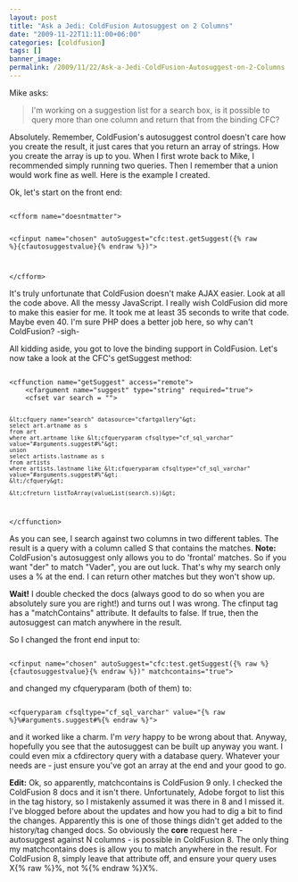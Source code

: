 ```yaml
---
layout: post
title: "Ask a Jedi: ColdFusion Autosuggest on 2 Columns"
date: "2009-11-22T11:11:00+06:00"
categories: [coldfusion]
tags: []
banner_image: 
permalink: /2009/11/22/Ask-a-Jedi-ColdFusion-Autosuggest-on-2-Columns
---
```


Mike asks:

<blockquote>
I'm working on a suggestion list for a search box, is it possible to query more than one column and return that from the binding CFC?
</blockquote>

Absolutely. Remember, ColdFusion's autosuggest control doesn't care how you create the result, it just cares that you return an array of strings. How you create the array is up to you. When I first wrote back to Mike, I recommended simply running two queries. Then I remember that a union would work fine as well. Here is the example I created.
<!--more-->
Ok, let's start on the front end:

<code>
&lt;cfform name="doesntmatter"&gt;

&lt;cfinput name="chosen" autoSuggest="cfc:test.getSuggest({% raw %}{cfautosuggestvalue}{% endraw %})"&gt;

&lt;/cfform&gt;
</code>

It's truly unfortunate that ColdFusion doesn't make AJAX easier. Look at all the code above. All the messy JavaScript. I really wish ColdFusion did more to make this easier for me. It took me at least 35 seconds to write that code. Maybe even 40. I'm sure PHP does a better job here, so why can't ColdFusion? -sigh- 

All kidding aside, you got to love the binding support in ColdFusion. Let's now take a look at the CFC's getSuggest method:

<code>
&lt;cffunction name="getSuggest" access="remote"&gt;
	&lt;cfargument name="suggest" type="string" required="true"&gt;
	&lt;cfset var search = ""&gt;
	
	&lt;cfquery name="search" datasource="cfartgallery"&gt;
	select art.artname as s
	from art
	where art.artname like &lt;cfqueryparam cfsqltype="cf_sql_varchar" value="#arguments.suggest#%"&gt;
	union
	select artists.lastname as s
	from artists
	where artists.lastname like &lt;cfqueryparam cfsqltype="cf_sql_varchar" value="#arguments.suggest#%"&gt;
	&lt;/cfquery&gt;
	
	&lt;cfreturn listToArray(valueList(search.s))&gt;	
&lt;/cffunction&gt;
</code>

As you can see, I search against two columns in two different tables. The result is a query with a column called S that contains the matches. <b>Note:</b> ColdFusion's autosuggest only allows you to do 'frontal' matches. So if you want "der" to match "Vader", you are out luck. That's why my search only uses a % at the end. I can return other matches but they won't show up. 

<b>Wait!</b> I double checked the docs (always good to do so when you are absolutely sure you are right!) and turns out I was wrong. The cfinput tag has a "matchContains" attribute. It defaults to false. If true, then the autosuggest can match anywhere in the result.

So I changed the front end input to:

<code>
&lt;cfinput name="chosen" autoSuggest="cfc:test.getSuggest({% raw %}{cfautosuggestvalue}{% endraw %})" matchcontains="true"&gt;
</code>

and changed my cfqueryparam (both of them) to:

<code>
&lt;cfqueryparam cfsqltype="cf_sql_varchar" value="{% raw %}%#arguments.suggest#%{% endraw %}"&gt;
</code>

and it worked like a charm. I'm <i>very</i> happy to be wrong about that. Anyway, hopefully you see that the autosuggest can be built up anyway you want. I could even mix a cfdirectory query with a database query. Whatever your needs are - just ensure you've got an array at the end and your good to go.

<b>Edit:</b> Ok, so apparently, matchcontains is ColdFusion 9 only. I checked the ColdFusion 8 docs and it isn't there. Unfortunately, Adobe forgot to list this in the tag history, so I mistakenly assumed it was there in 8 and I missed it. I've blogged before about the updates and how you had to dig a bit to find the changes. Apparently this is one of those things didn't get added to the history/tag changed docs. So obviously the <b>core</b> request here - autosuggest against N columns - is possible in ColdFusion 8. The only thing my matchcontains does is allow you to match anywhere in the result. For ColdFusion 8, simply leave that attribute off, and ensure your query uses X{% raw %}%, not %{% endraw %}X%.